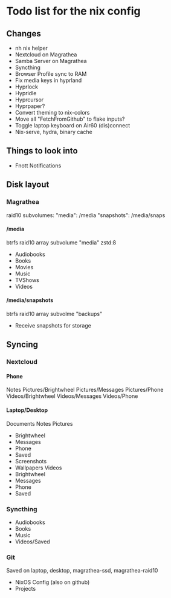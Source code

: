 # Todo list for the nix config

## Changes
- nh nix helper
- Nextcloud on Magrathea
- Samba Server on Magrathea
- Syncthing
- Browser Profile sync to RAM
- Fix media keys in hyprland
- Hyprlock
- Hypridle
- Hyprcursor
- Hyprpaper?
- Convert theming to nix-colors
- Move all "FetchFromGithub" to flake inputs?
- Toggle laptop keyboard on Air60 (dis)connect
- Nix-serve, hydra, binary cache

## Things to look into
- Fnott Notifications

## Disk layout

### Magrathea

raid10 subvolumes:
"media": /media
"snapshots": /media/snaps

#### /media
btrfs raid10 array subvolume "media" zstd:8
- Audiobooks
- Books
- Movies
- Music
- TVShows
- Videos

#### /media/snapshots
btrfs raid10 array subvolme "backups"
- Receive snapshots for storage

## Syncing

### Nextcloud

#### Phone
Notes
Pictures/Brightwheel
Pictures/Messages
Pictures/Phone
Videos/Brightwheel
Videos/Messages
Videos/Phone

#### Laptop/Desktop
Documents
Notes
Pictures
- Brightwheel
- Messages
- Phone
- Saved
- Screenshots
- Wallpapers
Videos
- Brightwheel
- Messages
- Phone
- Saved


### Syncthing

- Audiobooks
- Books
- Music
- Videos/Saved

### Git
Saved on laptop, desktop, magrathea-ssd, magrathea-raid10
- NixOS Config (also on github)
- Projects

